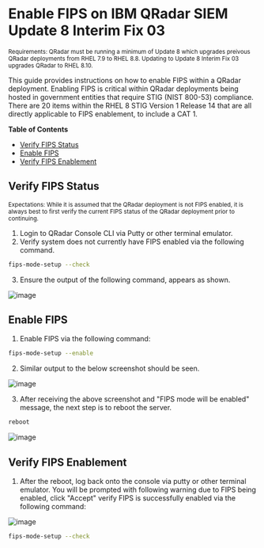 # Enable FIPS on IBM QRadar SIEM Update 8 Interim Fix 03
<sub>Requirements: QRadar must be running a minimum of Update 8 which upgrades preivous QRadar deployments from RHEL 7.9 to RHEL 8.8. Updating to Update 8 Interim Fix 03 upgrades QRadar to RHEL 8.10.<sub>

This guide provides instructions on how to enable FIPS within a QRadar deployment. Enabling FIPS is critical within QRadar deployments being hosted in government entities that require STIG (NIST 800-53) compliance. There are 20 items within the RHEL 8 STIG Version 1 Release 14 that are all directly applicable to FIPS enablement, to include a CAT 1. 

**Table of Contents**
* [Verify FIPS Status](#verify-fips-status)
* [Enable FIPS](#enable-fips)
* [Verify FIPS Enablement](#verify-fips-enablement)
  
## Verify FIPS Status
<sub>Expectations: While it is assumed that the QRadar deployment is not FIPS enabled, it is always best to first verify the current FIPS status of the QRadar deployment prior to continuing.<sub>

1. Login to QRadar Console CLI via Putty or other terminal emulator.
2. Verify system does not currently have FIPS enabled via the following command.
```bash
fips-mode-setup --check
```
3. Ensure the output of the following command, appears as shown.
  
 ![image](https://github.com/clreyes16/IBM-QRadar/assets/61694366/f2b46fa8-7413-4a20-81a9-d863abd77f6c)


## Enable FIPS
1. Enable FIPS via the following command:
```bash
fips-mode-setup --enable
 ```
2. Similar output to the below screenshot should be seen.


![image](https://github.com/clreyes16/IBM-QRadar/assets/61694366/8edffce1-9177-45e5-9bad-59cf2bff36bd)


3. After receiving the above screenshot and "FIPS mode will be enabled" message, the next step is to reboot the server.

```bash
reboot
```

![image](https://github.com/clreyes16/IBM-QRadar/assets/61694366/fdb6c8be-6974-4e8f-8b38-daf1a543fdc2)


## Verify FIPS Enablement
1. After the reboot, log back onto the console via putty or other terminal emulator. You will be prompted with following warning due to FIPS being enabled, click "Accept" verify FIPS is successfully enabled via the following command:

![image](https://github.com/clreyes16/IBM-QRadar/assets/61694366/7f2134cf-85b8-4aa5-b443-bdf110cf7162)

```bash
fips-mode-setup --check
```
